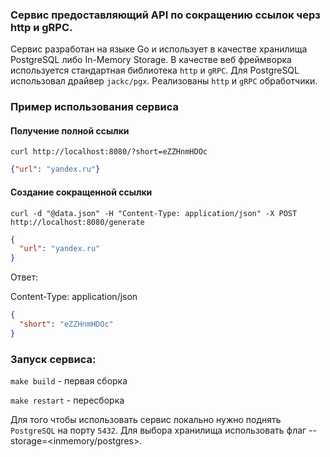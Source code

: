 ### Сервис предоставляющий API по сокращению ссылок черз http и gRPC.



Сервис разработан на языке Go и использует в качестве хранилища PostgreSQL либо In-Memory Storage. 
В качестве веб фреймворка используется стандартная библиотека `http` и `gRPC`. Для PostgreSQL использовал драйвер `jackc/pgx`.
Реализованы `http` и `gRPC` обработчики.

### Пример использования сервиса
#### Получение полной ссылки

`curl http://localhost:8080/?short=eZZHnmHDOc`

```json
{"url": "yandex.ru"}
```

#### Создание сокращенной ссылки

`curl -d "@data.json" -H "Content-Type: application/json" -X POST http://localhost:8080/generate`

```json
{
  "url": "yandex.ru"
}
```

Ответ:

Content-Type: application/json

```json
{
  "short": "eZZHnmHDOc"
}
```



### Запуск сервиса:

`make build` - первая сборка

`make restart` - пересборка

Для того чтобы использовать сервис локально нужно поднять `PostgreSQL` на порту `5432`.
Для выбора хранилища использовать флаг --storage=<inmemory/postgres>.

